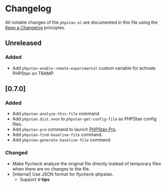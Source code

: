 # Changelog

All notable changes of the `phpstan.el` are documented in this file using the [Keep a Changelog](https://keepachangelog.com/) principles.

## Unreleased

### Added

* Add `phpstan-enable-remote-experimental` custom variable for activate PHPStan on TRAMP.

## [0.7.0]

### Added

* Add `phpstan-analyze-this-file` command
* Add `phpstan.dist.neon` to `phpstan-get-config-file` as PHPStan config files.
* Add `phpstan-pro` command to launch [PHPStan Pro].
* Add `phpstan-find-baseline-file` command.
* Add `phpstan-generate-baseline-file` command.

[PHPStan Pro]: https://phpstan.org/blog/introducing-phpstan-pro

### Changed

* Make flycheck analyze the original file directly instead of temporary files when there are no changes to the file.
* [Internal] Use JSON format for flycheck-phpstan.
  * Support **💡 tips**

